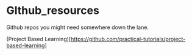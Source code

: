 # GIthub_resources
Github repos you might need somewhere down the lane.

(Project Based Learning)[https://github.com/practical-tutorials/project-based-learning]
